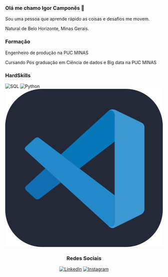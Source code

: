 ### Olá me chamo Igor Camponês 👋

  Sou uma pessoa que aprende rápido as coisas e desafios me movem.
  
  Natural de Belo Horizonte, Minas Gerais.

  ### Formação
  Engenheiro de produção na PUC MINAS
  
  Cursando Pós graduação em Ciência de dados e Big data na PUC MINAS
  
  ### HardSkills
  
![SQL]([https://skillicons.dev/icons?i=all](https://github.com/tandpfun/skill-icons/raw/main/icons/SQLite.svg)) ![Python]([https://skillicons.dev/icons?i=all](https://github.com/tandpfun/skill-icons/raw/main/icons/Python-Dark.svg)) ![VS Code](https://github.com/tandpfun/skill-icons/raw/main/icons/VSCode-Dark.svg)
  
<h3 align='center'> Redes Sociais </h3>
<div align='center'>
<a href="https://www.linkedin.com/in/igor-campon%C3%AAs-327437142/" target="_blank"><img src="https://img.shields.io/badge/LinkedIn-%230077B5.svg?&style=flat-square&logo=linkedin&logoColor=white" alt="LinkedIn"></a>
<a href="https://www.instagram.com/igorhic" target="_blank"><img src="https://img.shields.io/badge/Instagram-%23E4405F.svg?&style=flat-square&logo=instagram&logoColor=white" alt="Instagram"></a>
</div>
  
  
<!--
**IgorCampones/IgorCampones** is a ✨ _special_ ✨ repository because its `README.md` (this file) appears on your GitHub profile.

AWS (https://github.com/tandpfun/skill-icons/raw/main/icons/AWS-Dark.svg)

Here are some ideas to get you started:

- 🔭 I’m currently working on ...
- 🌱 I’m currently learning ...
- 👯 I’m looking to collaborate on ...
- 🤔 I’m looking for help with ...
- 💬 Ask me about ...
- 📫 How to reach me: ...
- 😄 Pronouns: ...
- ⚡ Fun fact: ...
-->
